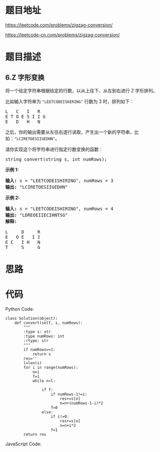 # 题目地址
https://leetcode.com/problems/zigzag-conversion/

https://leetcode-cn.com/problems/zigzag-conversion/
# 题目描述
## 6.Z 字形变换
<p>将一个给定字符串根据给定的行数，以从上往下、从左到右进行&nbsp;Z 字形排列。</p>

<p>比如输入字符串为 <code>&quot;LEETCODEISHIRING&quot;</code>&nbsp;行数为 3 时，排列如下：</p>

<pre>L   C   I   R
E T O E S I I G
E   D   H   N
</pre>

<p>之后，你的输出需要从左往右逐行读取，产生出一个新的字符串，比如：<code>&quot;LCIRETOESIIGEDHN&quot;</code>。</p>

<p>请你实现这个将字符串进行指定行数变换的函数：</p>

<pre>string convert(string s, int numRows);</pre>

<p><strong>示例&nbsp;1:</strong></p>

<pre><strong>输入:</strong> s = &quot;LEETCODEISHIRING&quot;, numRows = 3
<strong>输出:</strong> &quot;LCIRETOESIIGEDHN&quot;
</pre>

<p><strong>示例&nbsp;2:</strong></p>

<pre><strong>输入:</strong> s = &quot;LEETCODEISHIRING&quot;, numRows =&nbsp;4
<strong>输出:</strong>&nbsp;&quot;LDREOEIIECIHNTSG&quot;
<strong>解释:</strong>

L     D     R
E   O E   I I
E C   I H   N
T     S     G</pre>

# 思路

# 代码
Python Code:

```
class Solution(object):
    def convert(self, s, numRows):
        """
        :type s: str
        :type numRows: int
        :rtype: str
        """
        if numRows==1:
            return s
        res=''
        l=len(s)
        for i in range(numRows):
            n=i
            f=1
            while n<l:
                
                if f:
                    if numRows-1!=i:
                        res+=s[n]
                        n=n+(numRows-1-i)*2
                    f=0
                else:
                    if i!=0:
                        res+=s[n]
                        n=n+i*2
                    f=1
        return res
```
JavaScript Code:

```

```
